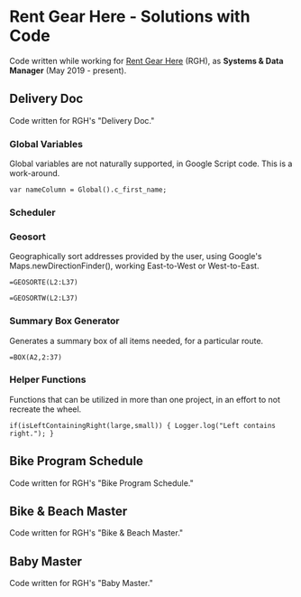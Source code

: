 # Rent Gear Here - Solutions with Code
Code written while working for [Rent Gear Here](https://www.rentgearhere.com) (RGH),
as **Systems & Data Manager** (May 2019 - present).



## Delivery Doc
Code written for RGH's "Delivery Doc."

### Global Variables
Global variables are not naturally supported, in Google Script code.
This is a work-around.
```
var nameColumn = Global().c_first_name;
```

### Scheduler

### Geosort
Geographically sort addresses provided by the user,
using Google's Maps.newDirectionFinder(),
working East-to-West or West-to-East.
```
=GEOSORTE(L2:L37)
```
```
=GEOSORTW(L2:L37)
```

### Summary Box Generator
Generates a summary box of all items needed, for a particular route.
```
=BOX(A2,2:37)
```

### Helper Functions
Functions that can be utilized in more than one project,
in an effort to not recreate the wheel.
```
if(isLeftContainingRight(large,small)) { Logger.log("Left contains right."); }
```

## Bike Program Schedule
Code written for RGH's "Bike Program Schedule."



## Bike & Beach Master
Code written for RGH's "Bike & Beach Master."



## Baby Master
Code written for RGH's "Baby Master."
